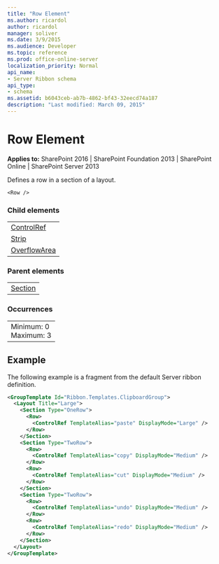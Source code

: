 ```yaml
---
title: "Row Element"
ms.author: ricardol
author: ricardol
manager: soliver
ms.date: 3/9/2015
ms.audience: Developer
ms.topic: reference
ms.prod: office-online-server
localization_priority: Normal
api_name:
- Server Ribbon schema
api_type:
- schema
ms.assetid: b6043ceb-ab7b-4862-bf43-32eecd74a187
description: "Last modified: March 09, 2015"
---
```


# Row Element

 
  
 **Applies to:** SharePoint 2016 | SharePoint Foundation 2013 | SharePoint Online | SharePoint Server 2013
  
Defines a row in a section of a layout.
  
```
<Row />
```

### Child elements

||
|:-----|
|[ControlRef](controlref-element.md) <br/> |
|[Strip](strip-element.md) <br/> |
|[OverflowArea](overflowarea-element.md) <br/> |
   
### Parent elements

||
|:-----|
|[Section](section-element.md)|
   
### Occurrences

||
|:-----|
|Minimum: 0  <br/> Maximum: 3  <br/> |
   
## Example

The following example is a fragment from the default Server ribbon definition.
  
```XML
<GroupTemplate Id="Ribbon.Templates.ClipboardGroup">
  <Layout Title="Large">
    <Section Type="OneRow">
      <Row>
        <ControlRef TemplateAlias="paste" DisplayMode="Large" />
      </Row>
    </Section>
    <Section Type="TwoRow">
      <Row>
        <ControlRef TemplateAlias="copy" DisplayMode="Medium" />
      </Row>
      <Row>
        <ControlRef TemplateAlias="cut" DisplayMode="Medium" />
      </Row>
    </Section>
    <Section Type="TwoRow">
      <Row>
        <ControlRef TemplateAlias="undo" DisplayMode="Medium" />
      </Row>
      <Row>
        <ControlRef TemplateAlias="redo" DisplayMode="Medium" />
      </Row>
    </Section>
  </Layout>
</GroupTemplate>
```


